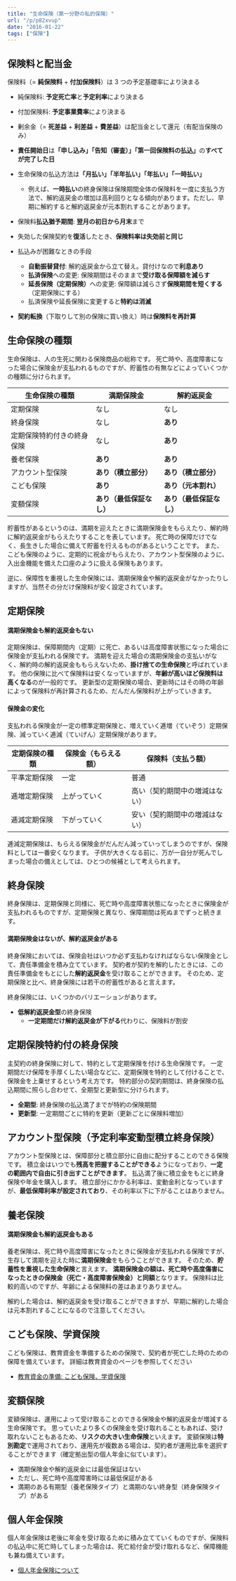 ```yaml
---
title: "生命保険（第一分野の私的保険）"
url: "/p/p82xvup"
date: "2016-01-22"
tags: ["保険"]
---
```


保険料と配当金
----

保険料（= <b>純保険料</b> + <b>付加保険料</b>）は 3 つの予定基礎率により決まる
  - 純保険料: <b>予定死亡率</b>と<b>予定利率</b>により決まる
  - 付加保険料: <b>予定事業費率</b>により決まる

- 剰余金（= <b>死差益</b> + <b>利差益</b> + <b>費差益</b>）は配当金として還元（有配当保険のみ）
- <b>責任開始日</b>は<b>「申し込み」「告知（審査）」「第一回保険料の払込」</b>の<b>すべてが完了した日</b>
- 生命保険の払込方法は<b>「月払い」「半年払い」「年払い」「一時払い」</b>
  - 例えば、**一時払い**の終身保険は保険期間全体の保険料を一度に支払う方法で、解約返戻金の増加は高利回りとなる傾向があります。ただし、早期に解約すると解約返戻金が元本割れすることがあります。
- 保険料<b>払込猶予期間</b>: <b>翌月の初日から月末</b>まで
- 失効した保険契約を<b>復活</b>したとき、<b>保険料率は失効前と同じ</b>

- 払込みが困難なときの手段
  - <b>自動振替貸付</b>: 解約返戻金から立て替え。貸付けなので<b>利息あり</b>
  - <b>払済保険</b>への変更: 保険期間はそのままで<b>受け取る保障額を減らす</b>
  - <b>延長保険（定期保険）</b>への変更: 保障額は減らさず<b>保険期間を短くする</b>（定期保険にする）
  - 払済保険や延長保険に変更すると<b>特約は消滅</b>

- <b>契約転換</b>（下取りして別の保険に買い換え）時は<b>保険料を再計算</b>


生命保険の種類
----

生命保険は、人の生死に関わる保険商品の総称です。
死亡時や、高度障害になった場合に保険金が支払われるものですが、貯蓄性の有無などによっていくつかの種類に分けられます。

| 生命保険の種類 | 満期保険金| 解約返戻金 |
| ---- | ---- | ---- |
| 定期保険 | なし | なし |
| 終身保険 | なし | **あり** |
| 定期保険特約付きの終身保険 | なし | **あり** |
| 養老保険 | **あり** | **あり** |
| アカウント型保険 | **あり（積立部分）** | **あり（積立部分）** |
| こども保険 | **あり** | **あり（元本割れ）** |
| 変額保険 | **あり（最低保証なし）** | **あり（最低保証なし）** |

貯蓄性があるというのは、満期を迎えたときに満期保険金をもらえたり、解約時に解約返戻金がもらえたりすることを表しています。
死亡時の保障だけでなく、長生きした場合に備えて貯蓄を行えるものがあるということです。
また、こども保険のように、定期的に祝金がもらえたり、アカウント型保険のように、入出金機能を備えた口座のように扱える保険もあります。

逆に、保障性を重視した生命保険には、満期保険金や解約返戻金がなかったりしますが、当然その分だけ保険料が安く設定されています。


定期保険
----

#### 満期保険金も解約返戻金もない

定期保険は、保障期間内（定期）に死亡、あるいは高度障害状態になった場合に保険金が支払われる保険です。
満期を迎えた場合の満期保険金の支払いがなく、解約時の解約返戻金ももらえないため、**掛け捨ての生命保険**と呼ばれています。
他の保険に比べて保険料は安くなっていますが、**年齢が高いほど保険料は高くなる**のが一般的です。
更新型の定期保険の場合、更新時にはその時の年齢によって保険料が再計算されるため、だんだん保険料が上がっていきます。

#### 保険金の変化

支払われる保険金が一定の標準定期保険と、増えていく逓増（ていぞう）定期保険、減っていく逓減（ていげん）定期保険があります。

| 定期保険の種類 | 保険金（もらえる額）| 保険料（支払う額） |
| ---- | ---- | ---- |
| 平準定期保険 | 一定 | 普通 |
| 逓増定期保険 | 上がっていく | 高い（契約期間中の増減はない） |
| 逓減定期保険 | 下がっていく | 安い（契約期間中の増減はない） |

逓減定期保険は、もらえる保険金がだんだん減っていってしまうのですが、保険料としては一番安くなります。
子供が大きくなる前に、万が一自分が死んでしまった場合の備えとしては、ひとつの候補として考えられます。


終身保険
----

終身保険は、定期保険と同様に、死亡時や高度障害状態になったときに保険金が支払われるものですが、定期保険と異なり、保障期間は死ぬまでずっと続きます。

#### 満期保険金はないが、解約返戻金がある

終身保険においては、保険会社はいつか必ず支払わなければならない保険金として、責任準備金を積み立てています。
契約者が契約を解約したときには、この責任準備金をもとにした**解約返戻金**を受け取ることができます。
そのため、定期保険と比べ、終身保険には若干の貯蓄性があると言えます。

終身保険には、いくつかのバリエーションがあります。

- <b>低解約返戻金型</b>の終身保険
  - **一定期間だけ解約返戻金が下がる**代わりに、保険料が割安


定期保険特約付の終身保険
----

主契約の終身保険に対して、特約として定期保険を付ける生命保険です。
一定期間だけ保障を手厚くしたい場合などに、定期保険を特約として付けることで、保険金を上乗せするという考え方です。
特約部分の契約期間は、終身保険の払込期間に照らし合わせて、全期型と更新型に分けられます。

- <b>全期型</b>: 終身保険の払込満了までが特約の保険期間
- <b>更新型</b>: 一定期間ごとに特約を更新（更新ごとに保険料増加）


アカウント型保険（予定利率変動型積立終身保険）
----

アカウント型保険とは、保障部分と積立部分に自由に配分することのできる保険です。
積立金はいつでも**残高を把握することができる**ようになっており、**一定の範囲内で自由に引き出すことができます**。
払込満了後に積立金をもとに終身保険や年金を購入します。
積立部分にかかる利率は、変動金利となっていますが、**最低保障利率が設定されており**、その利率以下に下がることはありません。


養老保険
----

#### 満期保険金も解約返戻金もある

養老保険は、死亡時や高度障害になったときに保険金が支払われる保険ですが、生存して満期を迎えた時に**満期保険金**をもらうことができます。
そのため、**貯蓄性を重視した生命保険**と言えます。
**満期保険金の額は、死亡時や高度傷害になったときの保険金（死亡・高度障害保険金）と同額**となります。
保険料は比較的高いのですが、年齢による保険料の差はあまりありません。

解約した場合は、解約返戻金を受け取ることができますが、早期に解約した場合は元本割れすることになるので注意してください。


こども保険、学資保険
----

こども保険は、教育資金を準備するための保険で、契約者が死亡した時のための保障を備えています。
詳細は教育資金のページを参照してください

- [教育資金の準備: こども保険、学資保険](/p/gzyc47j)


変額保険
----

変額保険は、運用によって受け取ることのできる保険金や解約返戻金が増減する生命保険です。
思っていたより多くの保険金を受け取れることもあれば、受け取れないこともあるため、**リスクの大きい生命保険**といえます。
変額保険は**特別勘定**で運用されており、運用先が複数ある場合は、契約者が運用比率を選択することができます（確定拠出型の個人年金に似ています）。

- 満期保険金や解約返戻金には最低保証はない
- ただし、死亡時や高度障害時には最低保証がある
- 満期のある有期型（養老保険タイプ）と満期のない終身型（終身保険タイプ）がある


個人年金保険
----

個人年金保険は老後に年金を受け取るために積み立てていくものですが、保険料の払込中に死亡時してしまった場合は、死亡給付金が受け取れるなど、保障機能も兼ね備えています。

- [個人年金保険について](/p/7t7m3wb)

